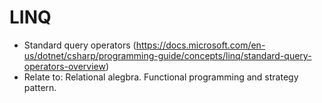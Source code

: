 # LINQ

- Standard query operators (https://docs.microsoft.com/en-us/dotnet/csharp/programming-guide/concepts/linq/standard-query-operators-overview)
- Relate to: Relational alegbra. Functional programming and strategy pattern.


